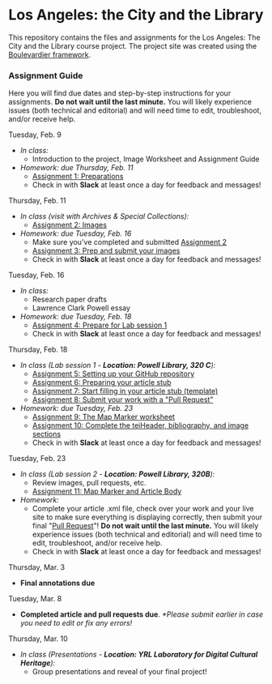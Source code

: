 # Los Angeles: the City and the Library

This repository contains the files and assignments for the Los Angeles: The City and the Library course project. The project site was created using the [Boulevardier framework](https://github.com/kirschbombe/boulevardier).

### Assignment Guide

Here you will find due dates and step-by-step instructions for your assignments. **Do not wait until the last minute.** You will likely experience issues (both technical and editorial) and will need time to edit, troubleshoot, and/or receive help.

Tuesday, Feb. 9
* _In class:_
   * Introduction to the project, Image Worksheet and Assignment Guide
* _Homework: due Thursday, Feb. 11_ 
   * [Assignment 1: Preparations](https://github.com/CityStoriesUCLA/lyricalmap/wiki/Assignment-01.-Preparations)
   * Check in with **Slack** at least once a day for feedback and messages!

Thursday, Feb. 11
* _In class (visit with Archives & Special Collections):_ 
   * [Assignment 2: Images](https://github.com/CityStoriesUCLA/lyricalmap/wiki/Assignment-02:-Images)
* _Homework: due Tuesday, Feb. 16_ 
   * Make sure you've completed and submitted [Assignment 2](https://github.com/CityStoriesUCLA/lyricalmap/wiki/Assignment-02:-Images)
   * [Assignment 3: Prep and submit your images](https://github.com/CityStoriesUCLA/lyricalmap/wiki/Assignment-03:-Prep-and-submit-your-images)
   * Check in with **Slack** at least once a day for feedback and messages!

Tuesday, Feb. 16
* _In class:_ 
   * Research paper drafts
   * Lawrence Clark Powell essay
* _Homework: due Tuesday, Feb. 18_ 
   * [Assignment 4: Prepare for Lab session 1](https://github.com/CityStoriesUCLA/lyricalmap/wiki/Assignment-04:-Prepare-for-Lab-session-1)
   * Check in with **Slack** at least once a day for feedback and messages!

Thursday, Feb. 18
* _In class (Lab session 1 - **Location: Powell Library, 320 C**):_
   * [Assignment 5: Setting up your GitHub repository](https://github.com/CityStoriesUCLA/lyricalmap/wiki/Assignment-05.-Setting-up-your-GitHub-repository)
   * [Assignment 6: Preparing your article stub](https://github.com/CityStoriesUCLA/lyricalmap/wiki/Assignment-06:-Preparing-your-article-stub)
   * [Assignment 7: Start filling in your article stub (template)](https://github.com/CityStoriesUCLA/lyricalmap/wiki/Assignment-07.-Start-filling-in-your-article-stub-(template))
   * [Assignment 8: Submit your work with a "Pull Request"](https://github.com/CityStoriesUCLA/lyricalmap/wiki/Assignment-08.-Submit-your-work-with-a-%22Pull-Request%22)
* _Homework: due Tuesday, Feb. 23_
   * [Assignment 9: The Map Marker worksheet](https://github.com/CityStoriesUCLA/lyricalmap/wiki/Assignment-09.-The-Map-Marker-worksheet)
   * [Assignment 10: Complete the teiHeader, bibliography, and image sections](https://github.com/CityStoriesUCLA/lyricalmap/wiki/Assignment-10:-Complete-the-teiHeader,-bibliography,-and-image-sections)
   * Check in with **Slack** at least once a day for feedback and messages!

Tuesday, Feb. 23
* _In class (Lab session 2 - **Location: Powell Library, 320B**):_ 
   * Review images, pull requests, etc.
   * [Assignment 11: Map Marker and Article Body](https://github.com/CityStoriesUCLA/lyricalmap/wiki/Assignment-11:-Map-Marker-and-Article-Body)
* _Homework:_
   * Complete your article .xml file, check over your work and your live site to make sure everything is displaying correctly, then submit your final "[Pull Request](https://github.com/CityStoriesUCLA/lyricalmap/wiki/Assignment-08.-Submit-your-work-with-a-%22Pull-Request%22)"! **Do not wait until the last minute.** You will likely experience issues (both technical and editorial) and will need time to edit, troubleshoot, and/or receive help.
   * Check in with **Slack** at least once a day for feedback and messages!

Thursday, Mar. 3
* **Final annotations due**

Tuesday, Mar. 8
* **Completed article and pull requests due**. _*Please submit earlier in case you need to edit or fix any errors!_

Thursday, Mar. 10
* _In class (Presentations - **Location: YRL Laboratory for Digital Cultural Heritage**):_
   * Group presentations and reveal of your final project! 
